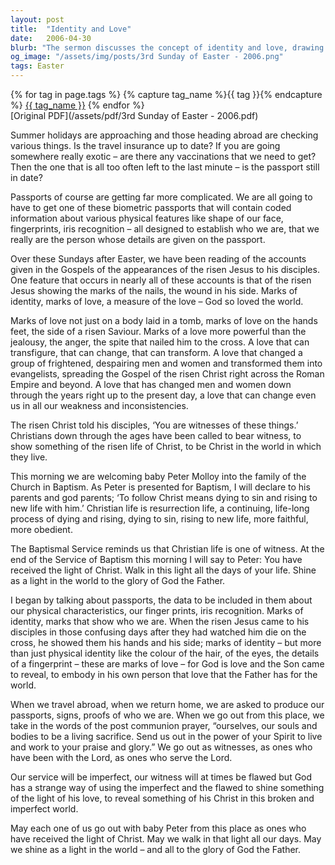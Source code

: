 ```yaml
---
layout: post
title:  "Identity and Love"
date:   2006-04-30
blurb: "The sermon discusses the concept of identity and love, drawing parallels between the physical marks on a passport and the marks of love on Jesus. It emphasizes the transformative power of love, which can change even the most frightened and despairing individuals into evangelists. The sermon also highlights the importance of witnessing and embodying Christ's love in the world."
og_image: "/assets/img/posts/3rd Sunday of Easter - 2006.png"
tags: Easter
---    
```

<div class="tag-pills">
  {% for tag in page.tags %}
    {% capture tag_name %}{{ tag }}{% endcapture %}
    <a href="{{ site.baseurl }}/tag/{{ tag_name }}" class="tag-pill">{{ tag_name }}</a>
  {% endfor %}
</div>
[Original PDF](/assets/pdf/3rd Sunday of Easter - 2006.pdf)

Summer holidays are approaching and those heading abroad are checking various things. Is the travel insurance up to date? If you are going somewhere really exotic – are there any vaccinations that we need to get? Then the one that is all too often left to the last minute – is the passport still in date?

Passports of course are getting far more complicated. We are all going to have to get one of these biometric passports that will contain coded information about various physical features like shape of our face, fingerprints, iris recognition – all designed to establish who we are, that we really are the person whose details are given on the passport.

Over these Sundays after Easter, we have been reading of the accounts given in the Gospels of the appearances of the risen Jesus to his disciples. One feature that occurs in nearly all of these accounts is that of the risen Jesus showing the marks of the nails, the wound in his side. Marks of identity, marks of love, a measure of the love – God so loved the world.

Marks of love not just on a body laid in a tomb, marks of love on the hands feet, the side of a risen Saviour. Marks of a love more powerful than the jealousy, the anger, the spite that nailed him to the cross. A love that can transfigure, that can change, that can transform. A love that changed a group of frightened, despairing men and women and transformed them into evangelists, spreading the Gospel of the risen Christ right across the Roman Empire and beyond. A love that has changed men and women down through the years right up to the present day, a love that can change even us in all our weakness and inconsistencies.

The risen Christ told his disciples, ‘You are witnesses of these things.’ Christians down through the ages have been called to bear witness, to show something of the risen life of Christ, to be Christ in the world in which they live.

This morning we are welcoming baby Peter Molloy into the family of the Church in Baptism. As Peter is presented for Baptism, I will declare to his parents and god parents; ‘To follow Christ means dying to sin and rising to new life with him.’ Christian life is resurrection life, a continuing, life-long process of dying and rising, dying to sin, rising to new life, more faithful, more obedient.

The Baptismal Service reminds us that Christian life is one of witness. At the end of the Service of Baptism this morning I will say to Peter: You have received the light of Christ. Walk in this light all the days of your life. Shine as a light in the world to the glory of God the Father.

I began by talking about passports, the data to be included in them about our physical characteristics, our finger prints, iris recognition. Marks of identity, marks that show who we are. When the risen Jesus came to his disciples in those confusing days after they had watched him die on the cross, he showed them his hands and his side; marks of identity – but more than just physical identity like the colour of the hair, of the eyes, the details of a fingerprint – these are marks of love – for God is love and the Son came to reveal, to embody in his own person that love that the Father has for the world.

When we travel abroad, when we return home, we are asked to produce our passports, signs, proofs of who we are. When we go out from this place, we take in the words of the post communion prayer, “ourselves, our souls and bodies to be a living sacrifice. Send us out in the power of your Spirit to live and work to your praise and glory.” We go out as witnesses, as ones who have been with the Lord, as ones who serve the Lord.

Our service will be imperfect, our witness will at times be flawed but God has a strange way of using the imperfect and the flawed to shine something of the light of his love, to reveal something of his Christ in this broken and imperfect world.

May each one of us go out with baby Peter from this place as ones who have received the light of Christ. May we walk in that light all our days. May we shine as a light in the world – and all to the glory of God the Father.
